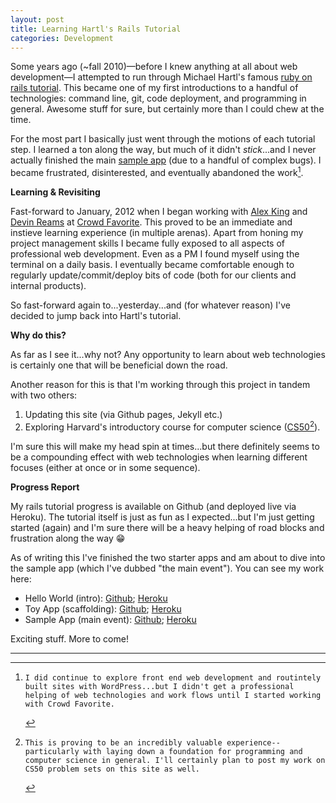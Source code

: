 ```yaml
---
layout: post
title: Learning Hartl's Rails Tutorial
categories: Development
---
```

Some years ago (~fall 2010)&mdash;before I knew anything at all about web development&mdash;I attempted to run through Michael Hartl's famous [ruby on rails tutorial](http://railstutorial.org). This became one of my first introductions to a handful of technologies: command line, git, code deployment, and programming in general. Awesome stuff for sure, but certainly more than I could chew at the time.

For the most part I basically just went through the motions of each tutorial step. I learned a ton along the way, but much of it didn't _stick_...and I never actually finished the main [sample app](https://github.com/emerywebster/old_rails_sample-app) (due to a handful of complex bugs). I became frustrated, disinterested, and eventually abandoned the work[^1].

**Learning & Revisiting**

Fast-forward to January, 2012 when I began working with [Alex King](http://alexking.org) and [Devin Reams](http://devin.reams.me) at [Crowd Favorite](http://crowdfavorite.com). This proved to be an immediate and instieve learning experience (in multiple arenas). Apart from honing my project management skills I became fully exposed to all aspects of professional web development. Even as a PM I found myself using the terminal on a daily basis. I eventually became comfortable enough to regularly update/commit/deploy bits of code (both for our clients and internal products).

So fast-forward again to...yesterday...and (for whatever reason) I've decided to jump back into Hartl's tutorial. 

**Why do this?**

As far as I see it...why not? Any opportunity to learn about web technologies is certainly one that will be beneficial down the road. 

Another reason for this is that I'm working through this project in tandem with two others:

1. Updating this site (via Github pages, Jekyll etc.)
2. Exploring Harvard's introductory course for computer science ([CS50](http://cs50.tv)[^2]).

I'm sure this will make my head spin at times...but there definitely seems to be a compounding effect with web technologies when learning different focuses (either at once or in some sequence).

**Progress Report**

My rails tutorial progress is available on Github (and deployed live via Heroku).  The tutorial itself is just as fun as I expected...but I'm just getting started (again) and I'm sure there will be a heavy helping of road blocks and frustration along the way :grin:

As of writing this I've finished the two starter apps and am about to dive into the sample app (which I've dubbed "the main event"). You can see my work here:

- Hello World (intro): [Github](https://github.com/emerywebster/rails_hello-world); [Heroku](http://ewh-rails-hw.herokuapp.com/)
- Toy App (scaffolding): [Github](https://github.com/emerywebster/rails_toy-app); [Heroku](http://ewh-rails-toy.herokuapp.com/)
- Sample App (main event): [Github](https://github.com/emerywebster/rails_sample-app); [Heroku](http://ewh-rails-sample.herokuapp.com/)

Exciting stuff. More to come!

---
[^1]:    I did continue to explore front end web development and routintely built sites with WordPress...but I didn't get a professional helping of web technologies and work flows until I started working with Crowd Favorite.

[^2]:    This is proving to be an incredibly valuable experience--particularly with laying down a foundation for programming and computer science in general. I'll certainly plan to post my work on CS50 problem sets on this site as well.